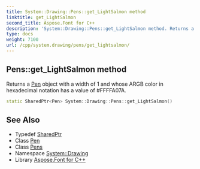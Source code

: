 ```yaml
---
title: System::Drawing::Pens::get_LightSalmon method
linktitle: get_LightSalmon
second_title: Aspose.Font for C++
description: 'System::Drawing::Pens::get_LightSalmon method. Returns a Pen object with a width of 1 and whose ARGB color in hexadecimal notation has a value of #FFFFA07A in C++.'
type: docs
weight: 7100
url: /cpp/system.drawing/pens/get_lightsalmon/
---
```

## Pens::get_LightSalmon method


Returns a [Pen](../../pen/) object with a width of 1 and whose ARGB color in hexadecimal notation has a value of #FFFFA07A.

```cpp
static SharedPtr<Pen> System::Drawing::Pens::get_LightSalmon()
```

## See Also

* Typedef [SharedPtr](../../../system/sharedptr/)
* Class [Pen](../../pen/)
* Class [Pens](../)
* Namespace [System::Drawing](../../)
* Library [Aspose.Font for C++](../../../)
